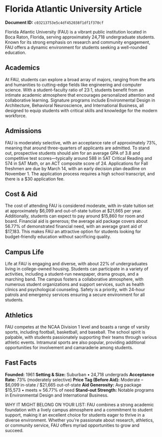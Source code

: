 # Florida Atlantic University Article

**Document ID:** `c03213753e5c4df452038f1df1f370cf`

Florida Atlantic University (FAU) is a vibrant public institution located in Boca Raton, Florida, serving approximately 24,718 undergraduate students. Known for its strong emphasis on research and community engagement, FAU offers a dynamic environment for students seeking a well-rounded education.

## Academics
At FAU, students can explore a broad array of majors, ranging from the arts and humanities to cutting-edge fields like engineering and computer science. With a student-faculty ratio of 23:1, students benefit from an intimate academic atmosphere that encourages personalized attention and collaborative learning. Signature programs include Environmental Design in Architecture, Behavioral Neuroscience, and International Business, all designed to equip students with critical skills and knowledge for the modern workforce.

## Admissions
FAU is moderately selective, with an acceptance rate of approximately 73%, meaning that around three-quarters of applicants are admitted. To stand out, prospective students should aim for an average GPA of 3.8 and competitive test scores—typically around 588 in SAT Critical Reading and 574 in SAT Math, or an ACT composite score of 24. Applications for Fall freshmen are due by March 14, with an early decision plan deadline on November 1. The application process requires a high school transcript, and there is a $30 application fee.

## Cost & Aid
The cost of attending FAU is considered moderate, with in-state tuition set at approximately $6,099 and out-of-state tuition at $21,665 per year. Additionally, students can expect to pay around $15,860 for room and board. Financial aid is generous; the average aid package covers about 56.77% of demonstrated financial need, with an average grant aid of $17,183. This makes FAU an attractive option for students looking for budget-friendly education without sacrificing quality.

## Campus Life
Life at FAU is engaging and diverse, with about 22% of undergraduates living in college-owned housing. Students can participate in a variety of activities, including a student-run newspaper, drama groups, and a marching band. The campus fosters a collaborative atmosphere, with numerous student organizations and support services, such as health clinics and psychological counseling. Safety is a priority, with 24-hour patrols and emergency services ensuring a secure environment for all students.

## Athletics
FAU competes at the NCAA Division 1 level and boasts a range of varsity sports, including football, basketball, and baseball. The school spirit is palpable, with students passionately supporting their teams through various athletic events. Intramural sports are also popular, providing additional opportunities for involvement and camaraderie among students.

## Fast Facts
**Founded:** 1961
**Setting & Size:** Suburban • 24,718 undergrads
**Acceptance Rate:** 73% (moderately selective)
**Price Tag (Before Aid):** Moderate – $6,099 in-state / $21,665 out-of-state
**Aid Generosity:** Avg package $15,573 • meets ≈ 56.77% of need
**Stand-out Strength:** Notable programs in Environmental Design and International Business.

WHY IT MIGHT BELONG ON YOUR LIST: FAU combines a strong academic foundation with a lively campus atmosphere and a commitment to student support, making it an excellent choice for students eager to thrive in a diverse environment. Whether you're passionate about research, athletics, or community service, FAU offers myriad opportunities to grow and succeed.
